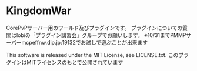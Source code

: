 # KingdomWar
CorePvPサーバー用のワールド及びプラグインです。
プラグインについての質問はlobiの「プラグイン講習会」グループでお願いします。
※10/31までPMMPサーバーmcpeffnw.dip.jp:19132でお試しで遊ぶことが出来ます

This software is released under the MIT License, see LICENSE.txt.
このプラグインはMITライセンスのもとで公開されています
